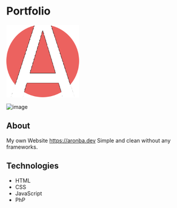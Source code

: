# Portfolio


![favicon](static/favicon/android-chrome-192x192.png)

![image](https://user-images.githubusercontent.com/72823328/192141245-a18da24b-ec19-459a-9a8f-01e99ef8966f.png)

## About
My own Website https://aronba.dev Simple and clean without any frameworks.

## Technologies
- HTML
- CSS
- JavaScript
- PhP
